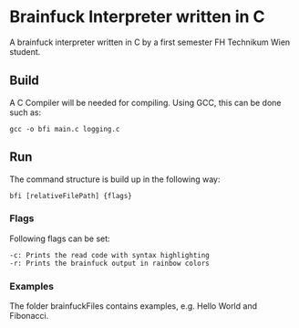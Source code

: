 # Brainfuck Interpreter written in C
A brainfuck interpreter written in C by a first semester FH Technikum Wien student.

## Build
A C Compiler will be needed for compiling. Using GCC, this can be done such as:

    gcc -o bfi main.c logging.c

## Run
The command structure is build up in the following way:

    bfi [relativeFilePath] {flags}

### Flags
Following flags can be set:

    -c: Prints the read code with syntax highlighting
    -r: Prints the brainfuck output in rainbow colors

### Examples
The folder brainfuckFiles contains examples, e.g. Hello World and Fibonacci.
